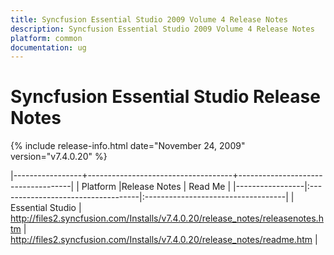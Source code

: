 ```yaml
---
title: Syncfusion Essential Studio 2009 Volume 4 Release Notes  
description: Syncfusion Essential Studio 2009 Volume 4 Release Notes  
platform: common
documentation: ug
---
```


# Syncfusion Essential Studio Release Notes  

{% include release-info.html date="November 24, 2009"  version="v7.4.0.20" %} 

|-----------------+------------------------------------+------------------------------------|
|   Platform      |Release Notes                       | Read Me                            |
|-----------------|:-----------------------------------|:-----------------------------------|
| Essential Studio  | <http://files2.syncfusion.com/Installs/v7.4.0.20/release_notes/releasenotes.htm> | <http://files2.syncfusion.com/Installs/v7.4.0.20/release_notes/readme.htm> |



